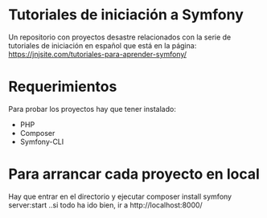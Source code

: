 # Tutoriales de iniciación a Symfony
Un repositorio con proyectos desastre relacionados con la serie de tutoriales de iniciación en español que está en la página: https://jnjsite.com/tutoriales-para-aprender-symfony/

# Requerimientos
Para probar los proyectos hay que tener instalado:
* PHP
* Composer
* Symfony-CLI

# Para arrancar cada proyecto en local
Hay que entrar en el directorio y ejecutar
    composer install
    symfony server:start
..si todo ha ido bien, ir a http://localhost:8000/
